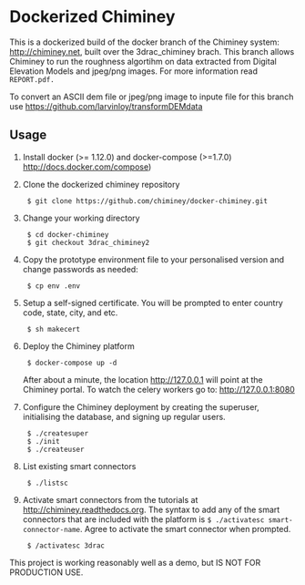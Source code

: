 Dockerized Chiminey
===================

This is a dockerized build of the docker branch of the Chiminey system: http://chiminey.net, built over the 3drac_chiminey brach. This branch allows Chiminey to run the roughness algortihm on data extracted from Digital Elevation Models and jpeg/png images. 
For more information read ```REPORT.pdf.```

To convert an ASCII dem file or jpeg/png image to inpute file for this branch use https://github.com/larvinloy/transformDEMdata

Usage
-----

1. Install docker (>= 1.12.0) and docker-compose (>=1.7.0) http://docs.docker.com/compose)

2. Clone the dockerized chiminey repository
   ```
    $ git clone https://github.com/chiminey/docker-chiminey.git
   ```

3. Change your working directory
   ```
    $ cd docker-chiminey
    $ git checkout 3drac_chiminey2
   ```

4. Copy the prototype environment file to your personalised version and change passwords as needed:
   ```
    $ cp env .env
   ```

5. Setup a self-signed certificate. You will be prompted to enter country code, state, city, and etc.
   ```
    $ sh makecert
   ```

6. Deploy the Chiminey platform
   ```
    $ docker-compose up -d
   ```

   After about a minute, the location http://127.0.0.1 will point at the Chiminey portal.
   To watch the celery workers go to: http://127.0.0.1:8080

7. Configure the Chiminey deployment by creating the superuser, initialising the database, and signing up regular users.

   ```
    $ ./createsuper
    $ ./init
    $ ./createuser
   ```

8. List existing smart connectors
   ```
    $ ./listsc
   ```

9. Activate smart connectors from the tutorials at http://chiminey.readthedocs.org. The syntax to add any of the smart connectors that are included with the platform is ```$ ./activatesc smart-connector-name```. Agree to activate the smart connector when prompted.
   ```
    $ /activatesc 3drac
   ```

This project is working reasonably well as a demo, but IS NOT FOR PRODUCTION USE.
